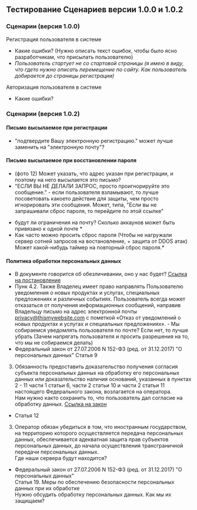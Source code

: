 ## Тестирование Сценариев версии 1.0.0 и 1.0.2

### Сценарии (версия 1.0.0)  
Регистрация пользователя в системе
- Какие ошибки? (Нужно описать текст ошибок, чтобы было ясно разработчикам, что присылать пользователю)
- *Пользователь стартует не со стартовой страницы (я имею в виду, что гдето нужно описать перемещение по сайту. Как пользователь добирается до страницы регистрации)*    

Авторизация пользователя в системе
- Какие ошибки?


### Сценарии (версия 1.0.2)  
#### Письмо высылаемое при регистрации  
- "подтвердите Вашу электронную регистрацию." может лучше заменить на "электронную почту"?

#### Письмо высылаемое при восстановлении пароля  
- (фото 12) Может указать, что адрес указан при регистрации, и поэтому на него высылается это письмо?  
- "ЕСЛИ ВЫ НЕ ДЕЛАЛИ ЗАПРОС, просто проигнорируйте это сообщение." - если пользователя взламывают, то лучше посоветовать какоето действие для защиты, чем просто игнорировать эти сообщения. Может, типа, "Если вы не запрашивали сброс пароля, то перейдите по этой ссылке"

* будут ли ограничения на почту? Сколько аккаунов может быть привязано к одной почте  *
* Как часто можно просить сброс пароля (Чтобы не нагружали сервер сотней запросов на востановление, + защита от DDOS атак) Может какой-нибудь таймер на повторный сброс пароля.*

#### Политика обработки персональных данных  
- В документе говорится об обезличивании, оно у нас будет? [Ссылка на постановление](http://www.consultant.ru/cons/cgi/online.cgi?req=doc&base=LAW&n=157082&fld=134&dst=1000000001,0&rnd=0.030162889545677363#005371303876378897)  
- Пунк 4.2. Также Владелец имеет право направлять Пользователю уведомления о новых продуктах и услугах, специальных предложениях и различных событиях. Пользователь всегда может отказаться от получения информационных сообщений, направив Владельцу письмо на адрес электронной почты privacy@thismywebsite.com с пометкой «Отказ от уведомлений о новых продуктах и услугах и специальных предложениях». - Мы собираемся уведомлять пользователя по почте? Если нет, то лучше убрать (Зачем напрягать пользователя и просить разрешения на то, что мы не собираемся делать)  
- Федеральный закон от 27.07.2006 N 152-ФЗ (ред. от 31.12.2017) "О персональных данных" Статья 9  
3. Обязанность предоставить доказательство получения согласия субъекта персональных данных на обработку его персональных данных или доказательство наличия оснований, указанных в пунктах 2 - 11 части 1 статьи 6, части 2 статьи 10 и части 2 статьи 11 настоящего Федерального закона, возлагается на оператора.  
Нам нужно както сохранить то, что пользователь дал согласие на обработку данных. 
[Ссылка на закон](http://www.consultant.ru/cons/cgi/online.cgi?req=doc&base=LAW&n=286959&fld=134&dst=1000000001,0&rnd=0.22095947678399952#0162764577157527)  
- Статья 12  
3. Оператор обязан убедиться в том, что иностранным государством, на территорию которого осуществляется передача персональных данных, обеспечивается адекватная защита прав субъектов персональных данных, до начала осуществления трансграничной передачи персональных данных.  
Где наши сервера будут находится?  
- Федеральный закон от 27.07.2006 N 152-ФЗ (ред. от 31.12.2017) "О персональных данных"  
Статья 19. Меры по обеспечению безопасности персональных данных при их обработке  
Нужно обсудить обработку персональных данных. Как мы их защищаем?
